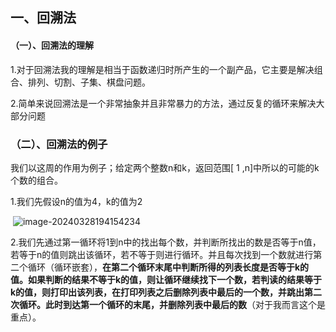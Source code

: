 ## 一、回溯法

#### （一）、回溯法的理解

1.对于回溯法我的理解是相当于函数递归时所产生的一个副产品，它主要是解决组合、排列、切割、子集、棋盘问题。

2.简单来说回溯法是一个非常抽象并且非常暴力的方法，通过反复的循环来解决大部分问题

### （二）、回溯法的例子

我们以这周的作用为例子；给定两个整数n和k，返回范围[ 1 ,n]中所以的可能的k个数的组合。

1.我们先假设n的值为4，k的值为2

​                                      ![image-20240328194154234](E:\文件\回溯法\image-20240328194154234.png)

2.我们先通过第一循环将1到n中的找出每个数，并判断所找出的数是否等于n值，若等于n的值则跳出该循环，若不等于则进行循环。并且每次找到一个数就进行第二个循环（循环嵌套），**在第二个循环末尾中判断所得的列表长度是否等于k的值。如果判断的结果不等于k的值，则让循环继续找下一个数，若判读的结果等于k的值，则打印出该列表，在打印列表之后删除列表中最后的一个数，并跳出第二次循环。此时到达第一个循环的末尾，并删除列表中最后的数**（对于我而言这个是重点）。



